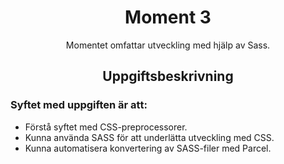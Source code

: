 <h1 align="center">Moment 3</h1>
<p align="center">Momentet omfattar utveckling med hjälp av Sass.</p>
<h2 align="center">Uppgiftsbeskrivning</h2>
<h3>Syftet med uppgiften är att:</h3>
<ul>
<li>Förstå syftet med CSS-preprocessorer.</li>
<li>Kunna använda SASS för att underlätta utveckling med CSS.</li>
<li>Kunna automatisera konvertering av SASS-filer med Parcel.</li>
</ul>
